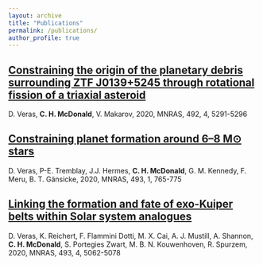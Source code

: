 ```yaml
---
layout: archive
title: "Publications"
permalink: /publications/
author_profile: true
---
```


[Constraining the origin of the planetary debris surrounding ZTF J0139+5245 through rotational fission of a triaxial asteroid](https://academic.oup.com/mnras/article/492/4/5291/5721536)
------
D. Veras, **C. H. McDonald**, V. Makarov, 2020, MNRAS, 492, 4, 5291-5296

[Constraining planet formation around 6–8 M⊙ stars](https://academic.oup.com/mnras/article/493/1/765/5721525)
------
D. Veras, P-E. Tremblay, J.J. Hermes, **C. H. McDonald**, G. M. Kennedy, F. Meru, B. T. Gänsicke, 2020, MNRAS, 493, 1, 765-775

[Linking the formation and fate of exo-Kuiper belts within Solar system analogues](https://academic.oup.com/mnras/article/493/4/5062/5775314)
------
D. Veras, K. Reichert, F. Flammini Dotti, M. X. Cai, A. J. Mustill, A. Shannon, **C. H. McDonald**, S. Portegies Zwart, M. B. N. Kouwenhoven, R. Spurzem, 2020, MNRAS, 493, 4, 5062-5078

